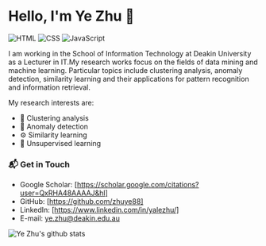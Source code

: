 # Hello, I'm Ye Zhu 👋

![HTML](https://img.shields.io/badge/Matlab-Expert-orange)
![CSS](https://img.shields.io/badge/Python-Expert-blue)
![JavaScript](https://img.shields.io/badge/R-Expert-yellow) 

I am working in the School of Information Technology at Deakin University as a Lecturer in IT.My research works focus on the fields of data mining and machine learning. Particular topics include clustering analysis, anomaly detection, similarity learning and their applications for pattern recognition and information retrieval. 

My research interests are:
- 🔭 Clustering analysis
- 🌱 Anomaly detection
- ⚙️ Similarity learning
- 👯 Unsupervised learning

### 📬 Get in Touch

- Google Scholar: [https://scholar.google.com/citations?user=QxRHA48AAAAJ&hl]
- GitHub: [https://github.com/zhuye88]
- LinkedIn: [https://www.linkedin.com/in/yalezhu/]
- E-mail: ye.zhu@deakin.edu.au

![Ye Zhu's github stats](https://github-readme-stats.vercel.app/api?username=zhuye88&show_icons=true&hide_border=true)
